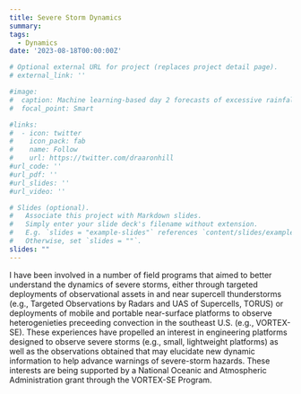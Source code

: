 ```yaml
---
title: Severe Storm Dynamics
summary: 
tags:
  - Dynamics
date: '2023-08-18T00:00:00Z'

# Optional external URL for project (replaces project detail page).
# external_link: ''

#image:
#  caption: Machine learning-based day 2 forecasts of excessive rainfall associated with Hurricane Ida with overlapping observations
#  focal_point: Smart

#links:
#  - icon: twitter
#    icon_pack: fab
#    name: Follow
#    url: https://twitter.com/draaronhill
#url_code: ''
#url_pdf: ''
#url_slides: ''
#url_video: ''

# Slides (optional).
#   Associate this project with Markdown slides.
#   Simply enter your slide deck's filename without extension.
#   E.g. `slides = "example-slides"` references `content/slides/example-slides.md`.
#   Otherwise, set `slides = ""`.
slides: ""
---
```


I have been involved in a number of field programs that aimed to better understand the dynamics of severe storms, either through targeted deployments of observational assets in and near supercell thunderstorms (e.g., Targeted Observations by Radars and UAS of Supercells, TORUS) or deployments of mobile and portable near-surface platforms to observe heterogenieties preceeding convection in the southeast U.S. (e.g., VORTEX-SE). These experiences have propelled an interest in engineering platforms designed to observe severe storms (e.g., small, lightweight platforms) as well as the observations obtained that may elucidate new dynamic information to help advance warnings of severe-storm hazards. These interests are being supported by a National Oceanic and Atmospheric Administration grant through the VORTEX-SE Program.